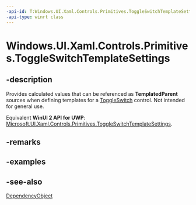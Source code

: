 ```yaml
---
-api-id: T:Windows.UI.Xaml.Controls.Primitives.ToggleSwitchTemplateSettings
-api-type: winrt class
---
```


<!-- Class syntax.
public class ToggleSwitchTemplateSettings : Windows.UI.Xaml.DependencyObject, Windows.UI.Xaml.Controls.Primitives.IToggleSwitchTemplateSettings
-->

# Windows.UI.Xaml.Controls.Primitives.ToggleSwitchTemplateSettings

## -description
Provides calculated values that can be referenced as **TemplatedParent** sources when defining templates for a [ToggleSwitch](../windows.ui.xaml.controls/toggleswitch.md) control. Not intended for general use.

Equivalent **WinUI 2 API for UWP**: [Microsoft.UI.Xaml.Controls.Primitives.ToggleSwitchTemplateSettings](/windows/winui/api/microsoft.ui.xaml.controls.primitives.toggleswitchtemplatesettings).

## -remarks

## -examples

## -see-also
[DependencyObject](../windows.ui.xaml/dependencyobject.md)
